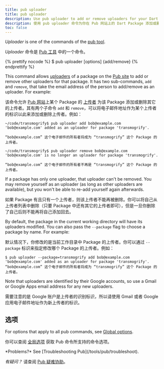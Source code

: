 ```yaml
---
title: pub uploader
title: pub uploader
description: Use pub uploader to add or remove uploaders for your Dart package on the Pub site.
description: 使用 pub uploader 命令为你在 Pub 网站上的 Dart Package 添加或删除上传者。
toc: false
---
```


_Uploader_ is one of the commands of the [pub tool](/tools/pub/cmd).

_Uploader_ 命令是 [Pub 工具](/tools/pub/cmd) 中的一个命令。

{% prettify nocode %}
$ pub uploader [options] {add/remove} <email>
{% endprettify %}

This command allows
[uploaders](/tools/pub/glossary#uploader) of a
package on the [Pub site]({{site.pub}}) to add or remove
other uploaders for that package. It has two sub-commands,
`add` and `remove`, that take the email address of the person to
add/remove as an uploader. For example:

该命令允许 [Pub 网站]({{site.pub}})上某个 Package 的 [上传者](/tools/pub/glossary#uploader) 为该 Package 添加或删除其它的上传者。其有两个子命令 `add` 和 `remove`，可以将电子邮件地址作为某个上传者的标识以此来添加或删除上传者。例如：

```terminal
~/code/transmogrify$ pub uploader add bob@example.com
'bob@example.com' added as an uploader for package 'transmogrify'.

“bob@example.com” 这个电子邮件的所有者将成为 “transmogrify” 这个 Package 的上传者。

~/code/transmogrify$ pub uploader remove bob@example.com
'bob@example.com' is no longer an uploader for package 'transmogrify'.

“bob@example.com” 这个电子邮件的所有者不再是 “transmogrify” 这个 Package 的上传者。
```

If a package has only one uploader, that uploader can't be removed. You may
remove yourself as an uploader (as long as other uploaders are available),
but you won't be able to re-add yourself again afterwards.

如果 Package 有且只有一个上传者，则该上传者不能再被删除。你可以将自己从上传者列表中删除（只要 Package 中还有其它的上传者即可），但是一旦你删除了自己后则不能再将自己添加回去。

By default, the package in the current working directory will have its
uploaders modified. You can also pass the `--package` flag to choose a
package by name. For example:

默认情况下，你修改的是当前工作目录中 Package 的上传者。你可以通过 `--package` 标识来指定修改哪个 Package 的上传者。例如：

```terminal
$ pub uploader --package=transmogrify add bob@example.com
'bob@example.com' added as an uploader for package 'transmogrify'.
“bob@example.com” 这个电子邮件的所有者将成为 “transmogrify” 这个 Package 的上传者。
```

Note that uploaders are identified by their Google accounts, so use a Gmail or
Google Apps email address for any new uploaders.

需要注意的是 Google 账户是上传者的识别标识，所以请使用 Gmail 或者 Google 应用电子邮件地址作为新上传者的标识。

## 选项

For options that apply to all pub commands, see
[Global options](/tools/pub/cmd#global-options).

你可以查阅 [全局选项](/tools/pub/cmd#global-options) 获取 Pub 命令所支持的命令选项。

<aside class="alert alert-info" markdown="1">
  *Problems?* See [Troubleshooting Pub](/tools/pub/troubleshoot).

  *有疑问？* 请查阅 [Pub 疑难协助](/tools/pub/troubleshoot)。
</aside>
